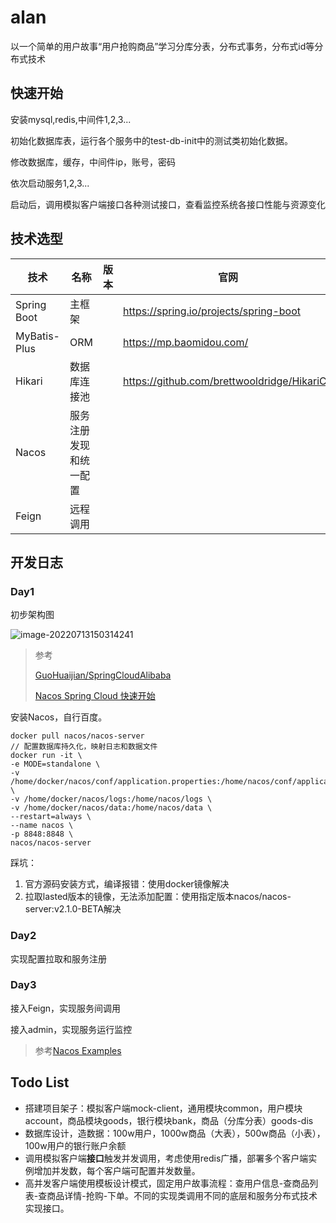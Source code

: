 # alan
以一个简单的用户故事“用户抢购商品”学习分库分表，分布式事务，分布式id等分布式技术

## 快速开始

安装mysql,redis,中间件1,2,3...

初始化数据库表，运行各个服务中的test-db-init中的测试类初始化数据。

修改数据库，缓存，中间件ip，账号，密码

依次启动服务1,2,3...

启动后，调用模拟客户端接口各种测试接口，查看监控系统各接口性能与资源变化



## 技术选型

| 技术         | 名称                   | 版本 | 官网                                        |
| ------------ | ---------------------- | ---- | ------------------------------------------- |
| Spring Boot  | 主框架                 |      | https://spring.io/projects/spring-boot      |
| MyBatis-Plus | ORM                    |      | https://mp.baomidou.com/                    |
| Hikari       | 数据库连接池           |      | https://github.com/brettwooldridge/HikariCP |
| Nacos        | 服务注册发现和统一配置 |      |                                             |
| Feign        | 远程调用               |      |                                             |



## 开发日志

### Day1

初步架构图

![image-20220713150314241](https://jack-pic.oss-cn-hangzhou.aliyuncs.com/doc/image/image-20220713150314241.png)



> 参考
>
> [GuoHuaijian/SpringCloudAlibaba](https://github.com/GuoHuaijian/SpringCloudAlibaba)
>
> [Nacos Spring Cloud 快速开始](https://nacos.io/zh-cn/docs/quick-start-spring-cloud.html)

安装Nacos，自行百度。
```shell
docker pull nacos/nacos-server
// 配置数据库持久化，映射日志和数据文件
docker run -it \
-e MODE=standalone \
-v /home/docker/nacos/conf/application.properties:/home/nacos/conf/application.properties \
-v /home/docker/nacos/logs:/home/nacos/logs \
-v /home/docker/nacos/data:/home/nacos/data \
--restart=always \
--name nacos \
-p 8848:8848 \
nacos/nacos-server
```

踩坑：

1. 官方源码安装方式，编译报错：使用docker镜像解决
2. 拉取lasted版本的镜像，无法添加配置：使用指定版本nacos/nacos-server:v2.1.0-BETA解决

### Day2

实现配置拉取和服务注册

### Day3

接入Feign，实现服务间调用

接入admin，实现服务运行监控

> 参考[Nacos Examples](https://github.com/nacos-group/nacos-examples)

## Todo List

- 搭建项目架子：模拟客户端mock-client，通用模块common，用户模块account，商品模块goods，银行模块bank，商品（分库分表）goods-dis
- 数据库设计，造数据：100w用户，1000w商品（大表），500w商品（小表），100w用户的银行账户余额
- 调用模拟客户端**接口**触发并发调用，考虑使用redis广播，部署多个客户端实例增加并发数，每个客户端可配置并发数量。
- 高并发客户端使用模板设计模式，固定用户故事流程：查用户信息-查商品列表-查商品详情-抢购-下单。不同的实现类调用不同的底层和服务分布式技术实现接口。

